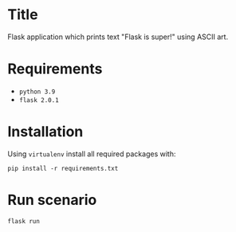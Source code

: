 # Title

Flask application which prints text "Flask is super!" using ASCII art.

# Requirements

* `python 3.9`
* `flask 2.0.1`

# Installation

Using `virtualenv` install all required packages with:

```commandline
pip install -r requirements.txt
```

# Run scenario

```commandline
flask run
```
